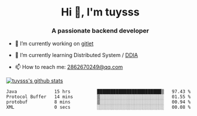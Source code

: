 <h1 align="center">Hi 👋, I'm tuysss</h1>
<h3 align="center">A passionate backend developer </h3>

- 🔭 I’m currently working on [gitlet](https://github.com/tuysss/cs61b-sp21)

- 🌱 I’m currently learning Distributed System / [DDIA](https://github.com/Vonng/ddia)
    
- 📫 How to reach me: 2862670249@qq.com

[![tuysss's github stats](https://github-readme-stats.vercel.app/api?username=tuysss)](https://github.com/tuysss/github-readme-stats)

<!--START_SECTION:waka-->

```text
Java              15 hrs          ████████████████████████▒   97.43 %
Protocol Buffer   14 mins         ▒░░░░░░░░░░░░░░░░░░░░░░░░   01.55 %
protobuf          8 mins          ▒░░░░░░░░░░░░░░░░░░░░░░░░   00.94 %
XML               0 secs          ░░░░░░░░░░░░░░░░░░░░░░░░░   00.08 %
```

<!--END_SECTION:waka-->
